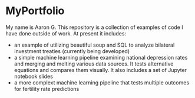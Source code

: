 # MyPortfolio

My name is Aaron G. This repository is a collection of examples of code I have done outside of work. At present it includes:
- an example of utilizing beautiful soup and SQL to analyze bilateral investment treaties (currently being developed)
- a simple machine learning pipeline examining national depression rates and merging and melting various data sources. It tests alternative equations and compares them visually. It also includes a set of Jupyter notebook slides
- a more complext machine learning pipeline that tests multiple outcomes for fertility rate predictions
